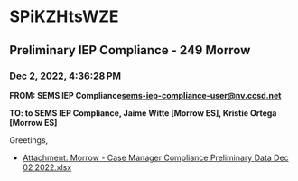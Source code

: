# SPiKZHtsWZE
## Preliminary IEP Compliance - 249 Morrow
### Dec 2, 2022, 4:36:28 PM
**FROM: SEMS IEP Compliance<sems-iep-compliance-user@nv.ccsd.net>**

**TO: to SEMS IEP Compliance, Jaime Witte [Morrow ES], Kristie Ortega [Morrow ES]**


Greetings, 





* [Attachment: Morrow - Case Manager Compliance Preliminary Data Dec 02 2022.xlsx](SPiKZHtsWZE-attachment-1.xlsx)
